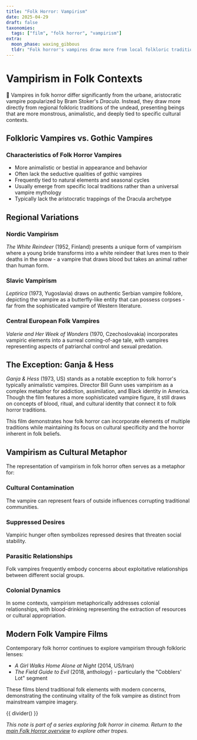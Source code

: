 ```yaml
---
title: "Folk Horror: Vampirism"
date: 2025-04-29
draft: false
taxonomies:
  tags: ["film", "folk horror", "vampirism"]
extra:
  moon_phase: waxing_gibbous
  tldr: "Folk horror's vampires draw more from local folkloric traditions than the urbane Dracula archetype."
---
```


# Vampirism in Folk Contexts

<span class="og">💋</span> Vampires in folk horror differ significantly from the urbane, aristocratic vampire popularized by Bram Stoker's *Dracula*. Instead, they draw more directly from regional folkloric traditions of the undead, presenting beings that are more monstrous, animalistic, and deeply tied to specific cultural contexts.

## Folkloric Vampires vs. Gothic Vampires

### Characteristics of Folk Horror Vampires

- More animalistic or bestial in appearance and behavior
- Often lack the seductive qualities of gothic vampires
- Frequently tied to natural elements and seasonal cycles
- Usually emerge from specific local traditions rather than a universal vampire mythology
- Typically lack the aristocratic trappings of the Dracula archetype

## Regional Variations

### Nordic Vampirism

*The White Reindeer* (1952, Finland) presents a unique form of vampirism where a young bride transforms into a white reindeer that lures men to their deaths in the snow - a vampire that draws blood but takes an animal rather than human form.

### Slavic Vampirism

*Leptirica* (1973, Yugoslavia) draws on authentic Serbian vampire folklore, depicting the vampire as a butterfly-like entity that can possess corpses - far from the sophisticated vampire of Western literature.

### Central European Folk Vampires

*Valerie and Her Week of Wonders* (1970, Czechoslovakia) incorporates vampiric elements into a surreal coming-of-age tale, with vampires representing aspects of patriarchal control and sexual predation.

## The Exception: Ganja & Hess

*Ganja & Hess* (1973, US) stands as a notable exception to folk horror's typically animalistic vampires. Director Bill Gunn uses vampirism as a complex metaphor for addiction, assimilation, and Black identity in America. Though the film features a more sophisticated vampire figure, it still draws on concepts of blood, ritual, and cultural identity that connect it to folk horror traditions.

This film demonstrates how folk horror can incorporate elements of multiple traditions while maintaining its focus on cultural specificity and the horror inherent in folk beliefs.

## Vampirism as Cultural Metaphor

The representation of vampirism in folk horror often serves as a metaphor for:

### Cultural Contamination

The vampire can represent fears of outside influences corrupting traditional communities.

### Suppressed Desires

Vampiric hunger often symbolizes repressed desires that threaten social stability.

### Parasitic Relationships

Folk vampires frequently embody concerns about exploitative relationships between different social groups.

### Colonial Dynamics

In some contexts, vampirism metaphorically addresses colonial relationships, with blood-drinking representing the extraction of resources or cultural appropriation.

## Modern Folk Vampire Films

Contemporary folk horror continues to explore vampirism through folkloric lenses:

- *A Girl Walks Home Alone at Night* (2014, US/Iran)
- *The Field Guide to Evil* (2018, anthology) - particularly the "Cobblers' Lot" segment

These films blend traditional folk elements with modern concerns, demonstrating the continuing vitality of the folk vampire as distinct from mainstream vampire imagery.

{{ divider() }}

*This note is part of a series exploring folk horror in cinema. Return to the [main Folk Horror overview](/notes/folk-horror-overview) to explore other tropes.*
